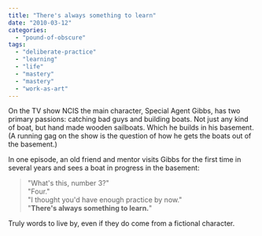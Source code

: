 ```yaml
---
title: "There's always something to learn"
date: "2010-03-12"
categories: 
  - "pound-of-obscure"
tags: 
  - "deliberate-practice"
  - "learning"
  - "life"
  - "mastery"
  - "mastery"
  - "work-as-art"
---
```


On the TV show NCIS the main character, Special Agent Gibbs, has two primary passions: catching bad guys and building boats. Not just any kind of boat, but hand made wooden sailboats. Which he builds in his basement. (A running gag on the show is the question of how he gets the boats out of the basement.)

In one episode, an old friend and mentor visits Gibbs for the first time in several years and sees a boat in progress in the basement:

> "What's this, number 3?"  
> "Four."  
> "I thought you'd have enough practice by now."  
> "**There's always something to learn.**"

Truly words to live by, even if they do come from a fictional character.
